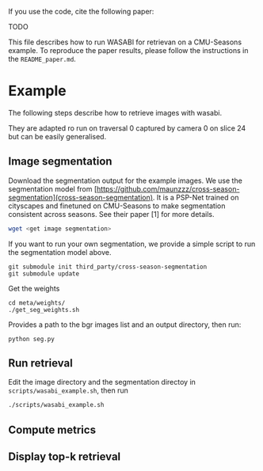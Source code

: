 If you use the code, cite the following paper:

TODO

This file describes how to run WASABI for retrievan on a CMU-Seasons example.
To reproduce the paper results, please follow the instructions in the
`README_paper.md`.

# Example
The following steps describe how to retrieve images with wasabi.

They are adapted ro run on traversal 0 captured by camera 0 on slice 24 but can
be easily generalised.

## Image segmentation
Download the segmentation output for the example images. We use the segmentation model
from
[https://github.com/maunzzz/cross-season-segmentation](cross-season-segmentation).
It is a PSP-Net trained on cityscapes and finetuned on CMU-Seasons to make
segmentation consistent across seasons. See their paper [1] for more details.

```bash
wget <get image segmentation> 
```

If you want to run your own segmentation, we provide a simple script to run the
segmentation model above.

    git submodule init third_party/cross-season-segmentation
    git submodule update

Get the weights

    cd meta/weights/
    ./get_seg_weights.sh

Provides a path to the bgr images list and an output directory, then run:

    python seg.py

## Run retrieval
Edit the image directory and the segmentation directoy in
`scripts/wasabi_example.sh`, then run
```bash
./scripts/wasabi_example.sh
```

## Compute metrics


## Display top-k retrieval


